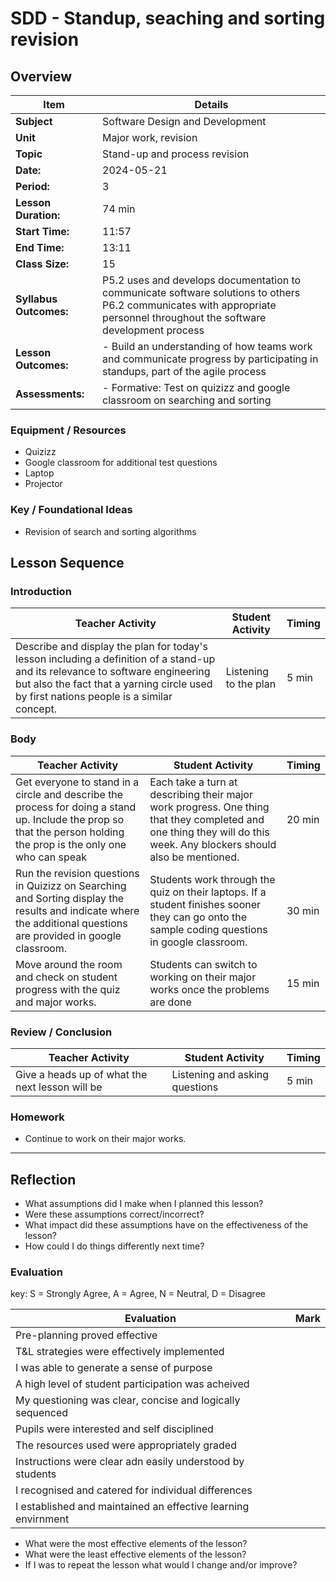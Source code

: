 # SDD - Standup, seaching and sorting revision

## Overview

| Item                       | Details                                                                                                                                                                      |
| -------------------------- | ---------------------------------------------------------------------------------------------------------------------------------------------------------------------------- |
| **Subject**                | Software Design and Development                                                                                                                                              |
| **Unit**                   | Major work, revision                                                                                                                                                         |
| **Topic**                  | Stand-up and process revision                                                                                                                                                |
| **Date:**                  | 2024-05-21                                                                                                                                                                   |
| **Period:**                | 3                                                                                                                                                                            |
| **Lesson Duration:**<br>   | 74 min                                                                                                                                                                       |
| **Start Time:**<br>        | 11:57                                                                                                                                                                        |
| **End Time:**<br>          | 13:11                                                                                                                                                                        |
| **Class Size:**<br>        | 15                                                                                                                                                                           |
| **Syllabus Outcomes:**<br> | P5.2 uses and develops documentation to communicate software solutions to others<br>P6.2 communicates with appropriate personnel throughout the software development process |
| **Lesson Outcomes:**       | - Build an understanding of how teams work and communicate progress by participating in standups, part of the agile process                                                  |
| **Assessments:**           | - Formative: Test on quizizz and google classroom on searching and sorting                                                                                                   |

### Equipment / Resources
- Quizizz
- Google classroom for additional test questions
- Laptop
- Projector

### Key / Foundational Ideas
- Revision of search and sorting algorithms

## Lesson Sequence
### Introduction
| Teacher Activity                                                                                                                                                                                                           | Student Activity      | Timing |
| -------------------------------------------------------------------------------------------------------------------------------------------------------------------------------------------------------------------------- | --------------------- | ------ |
| Describe and display the plan for today's lesson including a definition of a stand-up and its relevance to software engineering but also the fact that a yarning circle used by first nations people is a similar concept. | Listening to the plan | 5 min  |

### Body
| Teacher Activity                                                                                                                                                    | Student Activity                                                                                                                                                     | Timing |
| ------------------------------------------------------------------------------------------------------------------------------------------------------------------- | -------------------------------------------------------------------------------------------------------------------------------------------------------------------- | ------ |
| Get everyone to stand in a circle and describe the process for doing a stand up. Include the prop so that the person holding the prop is the only one who can speak | Each take a turn at describing their major work progress. One thing that they completed and one thing they will do this week. Any blockers should also be mentioned. | 20 min |
| Run the revision questions in Quizizz on Searching and Sorting display the results and indicate where the additional questions are provided in google classroom.    | Students work through the quiz on their laptops.  If a student finishes sooner they can go onto the sample coding questions in google classroom.                     | 30 min |
| Move around the room and check on student progress with the quiz and major works.                                                                                   | Students can switch to working on their major works once the problems are done                                                                                       | 15 min |

### Review / Conclusion
| Teacher Activity                                | Student Activity               | Timing |
| ----------------------------------------------- | ------------------------------ | ------ |
| Give a heads up of what the next lesson will be | Listening and asking questions | 5 min  |
### Homework
- Continue to work on their major works.

----
## Reflection
- What assumptions did I make when I planned this lesson?
- Were these assumptions correct/incorrect?
- What impact did these assumptions have on the effectiveness of the lesson?
- How could I do things differently next time?

### Evaluation
key: S = Strongly Agree, A = Agree, N = Neutral, D = Disagree

| Evaluation                                                    | Mark |
| ------------------------------------------------------------- | ---- |
| Pre-planning proved effective                                 |      |
| T&L strategies were effectively implemented                   |      |
| I was able to generate a sense of purpose                     |      |
| A high level of student participation was acheived            |      |
| My questioning was clear, concise and logically sequenced     |      |
| Pupils were interested and self disciplined                   |      |
| The resources used were appropriately graded                  |      |
| Instructions were clear adn easily understood by students     |      |
| I recognised and catered for individual differences           |      |
| I established and maintained an effective learning envirnment |      |

- What were the most effective elements of the lesson?
- What were the least effective elements of the lesson?
- If I was to repeat the lesson what would I change and/or improve?